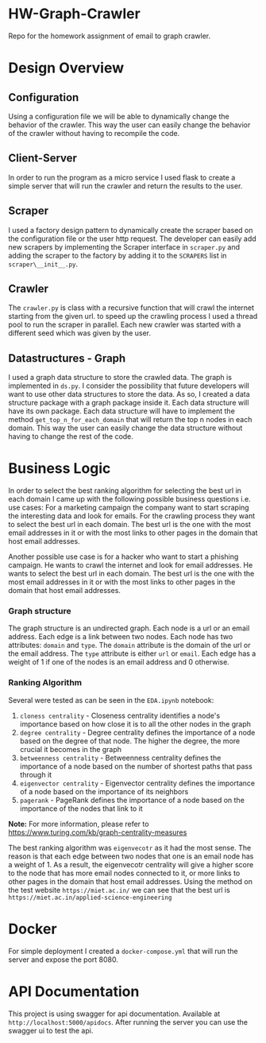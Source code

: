 # HW-Graph-Crawler
Repo for the homework assignment of email to graph crawler.


# Design Overview

## Configuration
Using a configuration file we will be able to dynamically change the behavior of the crawler.
This way the user can easily change the behavior of the crawler without having to recompile the code.

## Client-Server
In order to run the program as a micro service I used flask to create a simple server that will
run the crawler and return the results to the user.

## Scraper
I used a factory design pattern to dynamically create the scraper based on the configuration file or
the user http request.
The developer can easily add new scrapers by implementing the Scraper interface in 
`scraper.py` and adding the scraper to the factory by adding it to the `SCRAPERS` list in `scraper\__init__.py`.

## Crawler
The `crawler.py` is class with a recursive function that will crawl the internet starting from the given url.
to speed up the crawling process I used a thread pool to run the scraper in parallel.
Each new crawler was started with a different seed which was given by the user.

## Datastructures - Graph
I used a graph data structure to store the crawled data. The graph is implemented in `ds.py`.
I consider the possibility that future developers will want to use other data structures to store the data.
As so, I created a data structure package with a graph package inside it. Each data structure will have its own package.
Each data structure will have to implement the method `get_top_n_for_each_domain` that will return the top n nodes
in each domain. This way the user can easily change the data structure without having to change the rest of the code.

# Business Logic 
In order to select the best ranking algorithm for selecting the best url in each domain I came up with the following
possible business questions i.e. use cases:
For a marketing campaign the company want to start scraping the interesting data and look for emails. 
For the crawling process they want to select the best url in each domain. The best url is the one with the most
email addresses in it or with the most links to other pages in the domain that host email addresses.

Another possible use case is for a hacker who want to start a phishing campaign. He wants to crawl the internet
and look for email addresses. He wants to select the best url in each domain. The best url is the one with the most
email addresses in it or with the most links to other pages in the domain that host email addresses.

### Graph structure
The graph structure is an undirected graph. Each node is a url or an email address. Each edge is a link between two nodes.
Each node has two attributes: `domain` and `type`. The `domain` attribute is the domain of the url or the email address.
The `type` attribute is either `url` or `email`. Each edge has a weight of 1 if one of the nodes is an email address and
0 otherwise.

### Ranking Algorithm
Several were tested as can be seen in the `EDA.ipynb` notebook:
1. `cloness centrality` - Closeness centrality identifies a node's importance based on how close it is to all the other nodes in the graph
2. `degree centrality` - Degree centrality defines the importance of a node based on the degree of that node. The higher the degree, the more crucial it becomes in the graph
3. `betweenness centrality` - Betweenness centrality defines the importance of a node based on the number of shortest paths that pass through it
4. `eigenvector centrality` - Eigenvector centrality defines the importance of a node based on the importance of its neighbors
5. `pagerank` - PageRank defines the importance of a node based on the importance of the nodes that link to it

**Note:** For more information, please refer to https://www.turing.com/kb/graph-centrality-measures

The best ranking algorithm was `eigenvecotr` as it had the most sense. The reason is that each edge between two nodes
that one is an email node has a weight of 1. As a result, the eigenvecotr centrality will give a higher score to the node
that has more email nodes connected to it, or more links to other pages in the domain that host email addresses.
Using the method on the test website `https://miet.ac.in/` we can see that the best url is `https://miet.ac.in/applied-science-engineering`

# Docker
For simple deployment I created a `docker-compose.yml` that will run the server and expose the port 8080.

# API Documentation
This project is using swagger for api documentation. Available at `http://localhost:5000/apidocs`. After running
the server you can use the swagger ui to test the api.